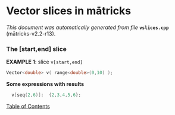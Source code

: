 
# Vector slices in mātricks
_This document was automatically generated from file_ **`vslices.cpp`** (mātricks-v2.2-r13).

### The [start,end] slice


**EXAMPLE 1**: slice `v[start,end]`
```C++
Vector<double> v( range<double>(0,10) );
```

**Some expressions with results**
```C++
  v[seq(2,6)]:  {2,3,4,5,6}; 
```


[Table of Contents](README.md)
